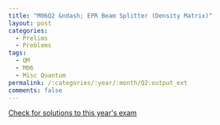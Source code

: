 ```yaml
---
title: "M06Q2 &ndash; EPR Beam Splitter (Density Matrix)"
layout: post
categories:
  - Prelims
  - Problems
tags:
  - QM
  - M06
  - Misc Quantum
permalink: /:categories/:year/:month/Q2:output_ext
comments: false
---
```

<object data="2006M2Q.pdf" type="application/pdf" width="100%" height="500"></object>
<div class="message"><a href='https://princetonprelim.com/prelim/17/'>Check for solutions to this year's exam</a></div>